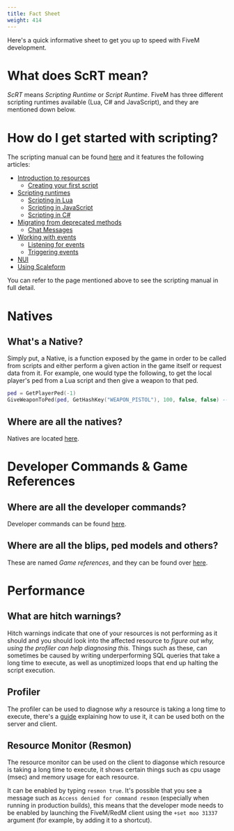 ```yaml
---
title: Fact Sheet
weight: 414
---
```


Here's a quick informative sheet to get you up to speed with FiveM development.

# What does ScRT mean?
_ScRT_ means _Scripting Runtime_ or _Script Runtime_. FiveM has three different scripting runtimes available (Lua, C# and JavaScript), and they are mentioned down below.

# How do I get started with scripting?
The scripting manual can be found [here](/docs/scripting-manual/) and it features the following articles:

- [Introduction to resources](/docs/scripting-manual/introduction/introduction-to-resources)
    - [Creating your first script](/docs/scripting-manual/introduction/creating-your-first-script)
- [Scripting runtimes](/docs/scripting-manual/runtimes)
    - [Scripting in Lua](/docs/scripting-manual/runtimes/lua)
    - [Scripting in JavaScript](/docs/scripting-manual/runtimes/javascript)
    - [Scripting in C#](/docs/scripting-manual/runtimes/csharp)
- [Migrating from deprecated methods](/docs/scripting-manual/migrating-from-deprecated)
  - [Chat Messages](/docs/scripting-manual/migrating-from-deprecated/chat-messages)
- [Working with events](/docs/scripting-manual/working-with-events)
  - [Listening for events](/docs/scripting-manual/working-with-events/listening-for-events)
  - [Triggering events](/docs/scripting-manual/working-with-events/triggering-events)
- [NUI](/docs/scripting-manual/nui-development)
- [Using Scaleform](/docs/scripting-manual/using-scaleform)

You can refer to the page mentioned above to see the scripting manual in full detail.

# Natives
## What's a Native?
Simply put, a Native, is a function exposed by the game in order to be called from scripts and either perform a given action in the game itself or request data from it. For example, one would type the following, to get the local player's ped from a Lua script and then give a weapon to that ped. 

```lua
ped = GetPlayerPed(-1)
GiveWeaponToPed(ped, GetHashKey("WEAPON_PISTOL"), 100, false, false) -- We got a gun now!
```

## Where are all the natives?
Natives are located [here](https://docs.fivem.net/natives/).

# Developer Commands & Game References
## Where are all the developer commands?
Developer commands can be found [here](/docs/client-manual/console-commands/#developer-commands).

## Where are all the blips, ped models and others?
These are named _Game references_, and they can be found over [here](/docs/game-references).

# Performance
## What are hitch warnings?
Hitch warnings indicate that one of your resources is not performing as it should and you should look into the affected resource to _figure out why, using the profiler can help diagnosing this._ Things such as these, can sometimes be caused by writing underperforming SQL queries that take a long time to execute, as well as unoptimized loops that end up halting the script execution.

## Profiler
The profiler can be used to diagnose _why_ a resource is taking a long time to execute, there's a [guide](/docs/scripting-manual/debugging/using-profiler) explaining how to use it, it can be used both on the server and client.

## Resource Monitor (Resmon)
The resource monitor can be used on the client to diagonse which resource is taking a long time to execute, it shows certain things such as cpu usage (msec) and memory usage for each resource. 

It can be enabled by typing `resmon true`. It's possible that you see a message such as `Access denied for command resmon` (especially when running in production builds), this means that the developer mode needs to be enabled by launching the FiveM/RedM client using the `+set moo 31337` argument (for example, by adding it to a shortcut).